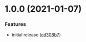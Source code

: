 # 1.0.0 (2021-01-07)


### Features

* initial release ([cd308b7](https://github.com/JSanchezIO/parcel-plugin-inject-manifest-service-worker/commit/cd308b70ef175b0ee7a274f57c8241352703406f))
